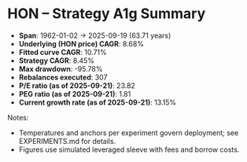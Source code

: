 # HON – Strategy A1g Summary

- **Span**: 1962-01-02 → 2025-09-19 (63.71 years)
- **Underlying (HON price) CAGR**: 8.68%
- **Fitted curve CAGR**: 10.71%
- **Strategy CAGR**: 8.45%
- **Max drawdown**: -95.78%
- **Rebalances executed**: 307
- **P/E ratio (as of 2025-09-21)**: 23.82
- **PEG ratio (as of 2025-09-21)**: 1.81
- **Current growth rate (as of 2025-09-21)**: 13.15%

Notes:

- Temperatures and anchors per experiment govern deployment; see EXPERIMENTS.md for details.
- Figures use simulated leveraged sleeve with fees and borrow costs.

